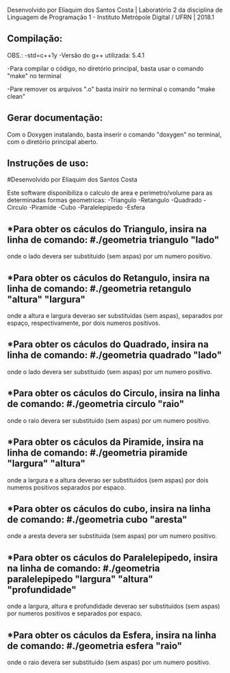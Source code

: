Desenvolvido por Eliaquim dos Santos Costa | Laboratório 2 da disciplina de Linguagem de Programação 1 - Instituto Metrópole Digital / UFRN | 2018.1

Compilação: 
-----------
OBS.: 
    -std=c++1y
    -Versão do g++ utilizada: 5.4.1

-Para compilar o código, no diretório principal, basta usar o comando "make" no terminal

-Pare remover os arquivos ".o" basta insirir no terminal o comando "make clean"

Gerar documentação:
-------------------
Com o Doxygen instalando, basta inserir o comando "doxygen" no terminal,
com o diretório principal aberto.

Instruções de uso:
------------------
#Desenvolvido por Eliaquim dos Santos Costa

Este software disponibiliza o calculo de area e perimetro/volume
para as determinadas formas geometricas:
  -Triangulo
  -Retangulo
  -Quadrado
  -Circulo
  -Piramide
  -Cubo
  -Paralelepipedo
  -Esfera

*Para obter os cáculos do Triangulo, insira na linha de comando:
  #./geometria triangulo "lado"
  -----------------------------
onde o lado devera ser substituido (sem aspas) por um numero positivo.

*Para obter os cáculos do Retangulo, insira na linha de comando:
  #./geometria retangulo "altura" "largura"  
  -----------------------------------------
onde a altura e largura deverao ser substituidas (sem aspas), 
separados por espaço, respectivamente, por dois numeros positivos.

*Para obter os cáculos do Quadrado, insira na linha de comando:
  #./geometria quadrado "lado"
  ----------------------------
onde o lado devera ser substituido (sem aspas) por um numero positivo.

*Para obter os cáculos do Circulo, insira na linha de comando:
  #./geometria circulo "raio"
  ---------------------------
onde o raio devera ser substituido (sem aspas) por um numero 
positivo.

*Para obter os cáculos da Piramide, insira na linha de comando:
  #./geometria piramide "largura" "altura"
  ----------------------------------------
onde a largura e a altura deverao ser substituidos (sem aspas) por 
dois numeros positivos separados por espaco.

*Para obter os cáculos do cubo, insira na linha de comando:
  #./geometria cubo "aresta"
  --------------------------
onde a aresta devera ser substituida (sem aspas) por um numero 
positivo.

*Para obter os cáculos do Paralelepipedo, insira na linha de 
comando:
  #./geometria paralelepipedo "largura" "altura" "profundidade"
  -------------------------------------------------------------
onde a largura, altura e profundidade deverao ser substituidos
(sem aspas) por numeros positivos e separados por espaco.

*Para obter os cáculos da Esfera, insira na linha de 
comando:
  #./geometria esfera "raio"
  --------------------------
onde o raio devera ser substituido (sem aspas) por um numero 
positivo.
